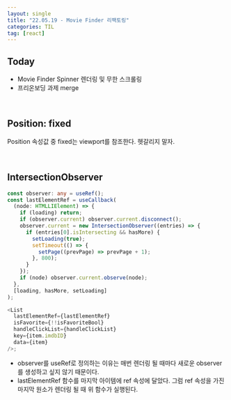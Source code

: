 ```yaml
---
layout: single
title: "22.05.19 - Movie Finder 리팩토링"
categories: TIL
tag: [react]
---
```


## Today

- Movie Finder Spinner 렌더링 및 무한 스크롤링
- 프리온보딩 과제 merge

<br/>

## Position: fixed

Position 속성값 중 fixed는 viewport를 참조한다. 헷갈리지 말자.

<br/>

## IntersectionObserver

```typescript
const observer: any = useRef();
const lastElementRef = useCallback(
  (node: HTMLLIElement) => {
    if (loading) return;
    if (observer.current) observer.current.disconnect();
    observer.current = new IntersectionObserver((entries) => {
      if (entries[0].isIntersecting && hasMore) {
        setLoading(true);
        setTimeout(() => {
          setPage((prevPage) => prevPage + 1);
        }, 800);
      }
    });
    if (node) observer.current.observe(node);
  },
  [loading, hasMore, setLoading]
);

<List
  lastElementRef={lastElementRef}
  isFavorite={!!isFavoriteBool}
  handleClickList={handleClickList}
  key={item.imdbID}
  data={item}
/>;
```

- observer를 useRef로 정의하는 이유는 매번 렌더링 될 때마다 새로운 observer를 생성하고 싶지 않기 때문이다.
- lastElementRef 함수를 마지막 아이템에 ref 속성에 달았다. 그럼 ref 속성을 가진 마지막 원소가 렌더링 될 때 위 함수가 실행된다.

